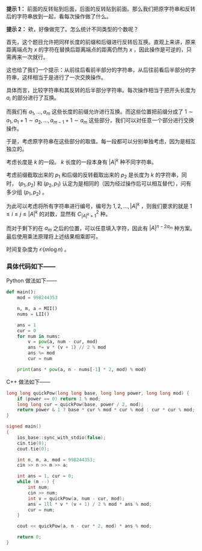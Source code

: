 **提示 1：** 前面的反转贴到后面，后面的反转贴到前面。那么我们把原字符串和反转后的字符串放到一起，看每次操作做了什么。

**提示 2：** 欸，好像做完了。怎么统计不同类型的个数呢？

首先，这个题目允许把同样长度的前缀和后缀进行反转后互换。直观上来讲，原来距离端点为 $x$ 的字符在替换后距离端点的距离仍然为 $x$ ，因此操作是可逆的，只需再来一次就行。

这也给了我们一个提示：从前往后看前半部分的字符串，从后往前看后半部分的字符串，这样相当于是进行了一次交换操作。

具体而言，比较字符串和其反转的后半部分字符串。每次操作相当于把开头长度为 $a_i$ 的部分进行了互换。

而我们有 $a_1,\dots, a_m$ 这些长度的前缀允许进行互换。而这些位置把前缀分成了 $1\sim a_1, a_1+1\sim a_2,\dots, a_{m-1}+1\sim a_m$ 这些部分，我们可以对任意一个部分进行交换操作。

于是，考虑原字符串在这些部分的取值。每一段都可以分别单独考虑，因为是相互独立的。

考虑长度是 $k$ 的一段。 $k$ 长度的一段本身有 $|A|^k$ 种不同字符串。

考虑前缀截取出来的 $p_1$ 和后缀的反转截取出来的 $p_2$ 是长度为 $k$ 的字符串，同时， $(p_1,p_2)$ 和 $(p_2,p_1)$ 认定为是相同的（因为经过操作后可以相互替代），问有多少组 $(p_1,p_2)$ 。

为此可以考虑将所有字符串进行编号，编号为 $1,2,\dots,|A|^k$ ，则我们要求的就是 $1\leq i\leq j\leq |A|^k$ 的对数，显然有 $C_{|A|^k+1}^2$ 种。

而对于剩下的在 $a_m$ 之后的位置，可以任意填入字符，因此有 $|A|^{n-2a_m}$ 种方案。最后使用乘法原理将上述结果相乘即可。

时间复杂度为 $\mathcal{O}(m\log n)$ 。

### 具体代码如下——

Python 做法如下——

```Python []
def main():
    mod = 998244353

    n, m, a = MII()
    nums = LII()

    ans = 1
    cur = 0
    for num in nums:
        v = pow(a, num - cur, mod)
        ans *= v * (v + 1) // 2 % mod
        ans %= mod
        cur = num

    print(ans * pow(a, n - nums[-1] * 2, mod) % mod)
```

C++ 做法如下——

```cpp []
long long quickPow(long long base, long long power, long long mod) {
    if (power == 0) return 1 % mod;
    long long cur = quickPow(base, power / 2, mod);
    return power & 1 ? base * cur % mod * cur % mod : cur * cur % mod; 
}

signed main()
{
    ios_base::sync_with_stdio(false);
    cin.tie(0);
    cout.tie(0);

    int n, m, a, mod = 998244353;
    cin >> n >> m >> a;

    int ans = 1, cur = 0;
    while (m --) {
        int num;
        cin >> num;
        int v = quickPow(a, num - cur, mod);
        ans = 1ll * v * (v + 1) / 2 % mod * ans % mod;
        cur = num;
    }

    cout << quickPow(a, n - cur * 2, mod) * ans % mod;

    return 0;
}
```
